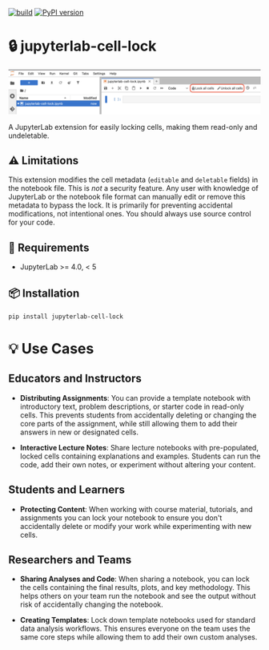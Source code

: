 [![build](https://github.com/jrdnbradford/jupyterlab-cell-lock/actions/workflows/build.yaml/badge.svg)](https://github.com/jrdnbradford/jupyterlab-cell-lock/actions/workflows/build.yaml)
[![PyPI version](https://img.shields.io/pypi/v/jupyterlab-cell-lock.svg)](https://pypi.org/project/jupyterlab-cell-lock/)

# 🔒 jupyterlab-cell-lock

![JupyterLab UI showing "Lock all cells" and "Unlock all cells" buttons in the toolbar with lock and edit icons, respectively](https://raw.githubusercontent.com/jrdnbradford/jupyterlab-cell-lock/main/docs/img/ui.png)

A JupyterLab extension for easily locking cells, making them read-only and undeletable.

## ⚠️ Limitations

This extension modifies the cell metadata (`editable` and `deletable` fields) in the notebook file. This is _not_ a security feature. Any user with knowledge of JupyterLab or the notebook file format can manually edit or remove this metadata to bypass the lock. It is primarily for preventing accidental modifications, not intentional ones. You should always use source control for your code.

## 📝 Requirements

- JupyterLab >= 4.0, < 5

## 📦 Installation

```sh
pip install jupyterlab-cell-lock
```

# 💡 Use Cases

## Educators and Instructors

- **Distributing Assignments**: You can provide a template notebook with introductory text, problem descriptions, or starter code in read-only cells. This prevents students from accidentally deleting or changing the core parts of the assignment, while still allowing them to add their answers in new or designated cells.

- **Interactive Lecture Notes**: Share lecture notebooks with pre-populated, locked cells containing explanations and examples. Students can run the code, add their own notes, or experiment without altering your content.

## Students and Learners

- **Protecting Content**: When working with course material, tutorials, and assignments you can lock your notebook to ensure you don't accidentally delete or modify your work while experimenting with new cells.

## Researchers and Teams

- **Sharing Analyses and Code**: When sharing a notebook, you can lock the cells containing the final results, plots, and key methodology. This helps others on your team run the notebook and see the output without risk of accidentally changing the notebook.

- **Creating Templates**: Lock down template notebooks used for standard data analysis workflows. This ensures everyone on the team uses the same core steps while allowing them to add their own custom analyses.
